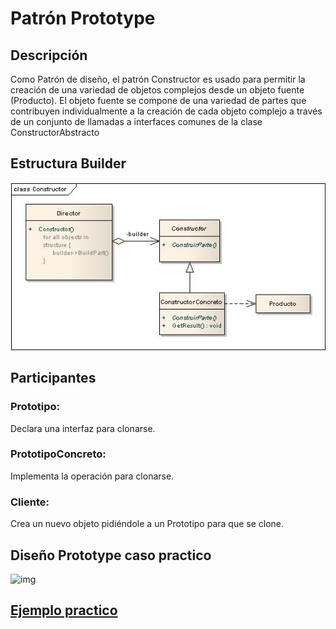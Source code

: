 # Patrón Prototype

## Descripción

  Como Patrón de diseño, el patrón Constructor es usado para permitir la creación de una variedad de objetos complejos desde un objeto fuente (Producto). 
  El objeto fuente se compone de una variedad de partes que contribuyen individualmente a la creación de cada objeto complejo a través de un conjunto de llamadas a interfaces comunes de la clase ConstructorAbstracto

## Estructura Builder
![img](https://github.com/DanZaky/PatronesDocumentacion/blob/master/CatalogoPatrones/img/PatronBuilder.jpg)

## Participantes
   ### Prototipo: 
   Declara una interfaz para clonarse.
   ### PrototipoConcreto: 
   Implementa la operación para clonarse.
   ### Cliente: 
   Crea un nuevo objeto pidiéndole a un Prototipo para que se clone.

## Diseño Prototype caso practico

![img](https://github.com/DanZaky/PatronesDocumentacion/blob/master/CatalogoPatrones/img/PAtronProtipo.jpg)

## [Ejemplo practico](https://github.com/DanZaky/PatronesDocumentacion/tree/master/CatalogoPatrones/src/patronprototype)
